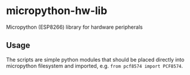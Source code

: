 # micropython-hw-lib
Micropython (ESP8266) library for hardware peripherals 

## Usage
The scripts are simple python modules that should be placed directly into micropython filesystem and imported, e.g. `from pcf8574 import PCF8574`.

